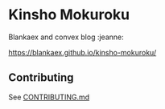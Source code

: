 # Kinsho Mokuroku

Blankaex and convex blog :jeanne:

https://blankaex.github.io/kinsho-mokuroku/

## Contributing

See [CONTRIBUTING.md](https://github.com/blankaex/kinsho-mokuroku/blob/master/CONTRIBUTING.md)
